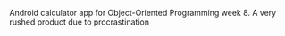 Android calculator app for Object-Oriented Programming week 8.
A very rushed product due to procrastination
